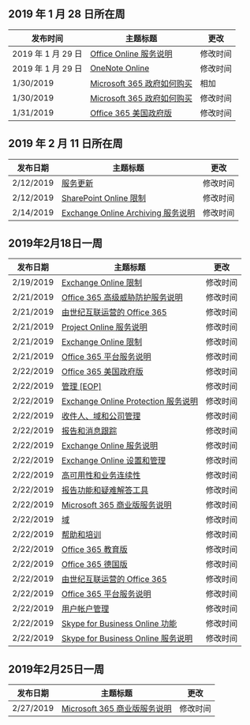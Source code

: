 <!-- This file is generated automatically each week. Changes made to this file will be overwritten.-->




## <a name="week-of-january-28-2019"></a>2019 年 1 月 28 日所在周


| 发布时间 |主题标题 | 更改 |
|------|------------|--------|
| 2019 年 1 月 29 日 | [Office Online 服务说明](/Office365/ServiceDescriptions/office-online-service-description/office-online-service-description) | 修改时间 |
| 2019 年 1 月 29 日 | [OneNote Online](/Office365/ServiceDescriptions/office-online-service-description/onenote-online) | 修改时间 |
| 1/30/2019 | [Microsoft 365 政府如何购买](/Office365/ServiceDescriptions/office-365-platform-service-description/office-365-us-government/microsoft-365-government-how-to-buy) | 相加 |
| 1/30/2019 | [Microsoft 365 政府如何购买](/Office365/ServiceDescriptions/office-365-platform-service-description/office-365-us-government/microsoft-365-government-how-to-buy) | 修改时间 |
| 1/31/2019 | [Office 365 美国政府版](/Office365/ServiceDescriptions/office-365-platform-service-description/office-365-us-government/office-365-us-government) | 修改时间 |


## <a name="week-of-february-11-2019"></a>2019 年 2 月 11 日所在周


| 发布日期 |主题标题 | 更改 |
|------|------------|--------|
| 2/12/2019 | [服务更新](/Office365/ServiceDescriptions/office-365-platform-service-description/service-updates) | 修改时间 |
| 2/12/2019 | [SharePoint Online 限制](/Office365/ServiceDescriptions/sharepoint-online-service-description/sharepoint-online-limits) | 修改时间 |
| 2/14/2019 | [Exchange Online Archiving 服务说明](/Office365/ServiceDescriptions/exchange-online-archiving-service-description/exchange-online-archiving-service-description) | 修改时间 |


## <a name="week-of-february-18-2019"></a>2019年2月18日一周


| 发布日期 |主题标题 | 更改 |
|------|------------|--------|
| 2/19/2019 | [Exchange Online 限制](/Office365/ServiceDescriptions/exchange-online-service-description/exchange-online-limits) | 修改时间 |
| 2/21/2019 | [Office 365 高级威胁防护服务说明](/Office365/ServiceDescriptions/office-365-advanced-threat-protection-service-description) | 修改时间 |
| 2/21/2019 | [由世纪互联运营的 Office 365](/Office365/ServiceDescriptions/office-365-platform-service-description/office-365-operated-by-21vianet) | 修改时间 |
| 2/21/2019 | [Project Online 服务说明](/Office365/ServiceDescriptions/project-online-service-description/project-online-service-description) | 修改时间 |
| 2/21/2019 | [Exchange Online 限制](/Office365/ServiceDescriptions/exchange-online-service-description/exchange-online-limits) | 修改时间 |
| 2/21/2019 | [Office 365 平台服务说明](/Office365/ServiceDescriptions/office-365-platform-service-description/office-365-platform-service-description) | 修改时间 |
| 2/22/2019 | [Office 365 美国政府版](/Office365/ServiceDescriptions/office-365-platform-service-description/office-365-us-government/office-365-us-government) | 修改时间 |
| 2/22/2019 | [管理 [EOP]](/Office365/ServiceDescriptions/exchange-online-protection-service-description/administration-and-management-eop) | 修改时间 |
| 2/22/2019 | [Exchange Online Protection 服务说明](/Office365/ServiceDescriptions/exchange-online-protection-service-description/exchange-online-protection-service-description) | 修改时间 |
| 2/22/2019 | [收件人、域和公司管理](/Office365/ServiceDescriptions/exchange-online-protection-service-description/recipient-domain-and-company-management) | 修改时间 |
| 2/22/2019 | [报告和消息跟踪](/Office365/ServiceDescriptions/exchange-online-protection-service-description/reporting-and-message-trace) | 修改时间 |
| 2/22/2019 | [Exchange Online 服务说明](/Office365/ServiceDescriptions/exchange-online-service-description/exchange-online-service-description) | 修改时间 |
| 2/22/2019 | [Exchange Online 设置和管理](/Office365/ServiceDescriptions/exchange-online-service-description/exchange-online-setup-and-administration) | 修改时间 |
| 2/22/2019 | [高可用性和业务连续性](/Office365/ServiceDescriptions/exchange-online-service-description/high-availability-and-business-continuity) | 修改时间 |
| 2/22/2019 | [报告功能和疑难解答工具](/Office365/ServiceDescriptions/exchange-online-service-description/reporting-features-and-troubleshooting-tools) | 修改时间 |
| 2/22/2019 | [Microsoft 365 商业版服务说明](/Office365/ServiceDescriptions/microsoft-365-business-service-description) | 修改时间 |
| 2/22/2019 | [域](/Office365/ServiceDescriptions/office-365-platform-service-description/domains) | 修改时间 |
| 2/22/2019 | [帮助和培训](/Office365/ServiceDescriptions/office-365-platform-service-description/help-and-training) | 修改时间 |
| 2/22/2019 | [Office 365 教育版](/Office365/ServiceDescriptions/office-365-platform-service-description/office-365-education) | 修改时间 |
| 2/22/2019 | [Office 365 德国版](/Office365/ServiceDescriptions/office-365-platform-service-description/office-365-germany) | 修改时间 |
| 2/22/2019 | [由世纪互联运营的 Office 365](/Office365/ServiceDescriptions/office-365-platform-service-description/office-365-operated-by-21vianet) | 修改时间 |
| 2/22/2019 | [Office 365 平台服务说明](/Office365/ServiceDescriptions/office-365-platform-service-description/office-365-platform-service-description) | 修改时间 |
| 2/22/2019 | [用户帐户管理](/Office365/ServiceDescriptions/office-365-platform-service-description/user-account-management) | 修改时间 |
| 2/22/2019 | [Skype for Business Online 功能](/Office365/ServiceDescriptions/skype-for-business-online-service-description/skype-for-business-online-features) | 修改时间 |
| 2/22/2019 | [Skype for Business Online 服务说明](/Office365/ServiceDescriptions/skype-for-business-online-service-description/skype-for-business-online-service-description) | 修改时间 |


## <a name="week-of-february-25-2019"></a>2019年2月25日一周


| 发布日期 |主题标题 | 更改 |
|------|------------|--------|
| 2/27/2019 | [Microsoft 365 商业版服务说明](/Office365/ServiceDescriptions/microsoft-365-business-service-description) | 修改时间 |
